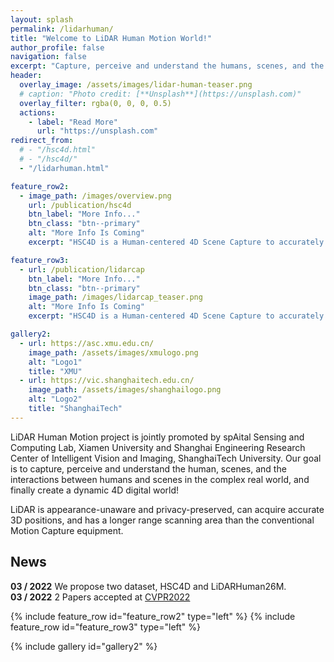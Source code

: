 ```yaml
---
layout: splash
permalink: /lidarhuman/
title: "Welcome to LiDAR Human Motion World!"
author_profile: false
navigation: false
excerpt: "Capture, perceive and understand the humans, scenes, and the interactions."
header:
  overlay_image: /assets/images/lidar-human-teaser.png
  # caption: "Photo credit: [**Unsplash**](https://unsplash.com)"
  overlay_filter: rgba(0, 0, 0, 0.5)
  actions:
    - label: "Read More"
      url: "https://unsplash.com"
redirect_from: 
  # - "/hsc4d.html"
  # - "/hsc4d/"
  - "/lidarhuman.html"

feature_row2: 
  - image_path: /images/overview.png
    url: /publication/hsc4d
    btn_label: "More Info..."
    btn_class: "btn--primary"
    alt: "More Info Is Coming"
    excerpt: "HSC4D is a Human-centered 4D Scene Capture to accurately and efficiently create a dynamic digital world, containing large-scale indoor-outdoor scenes, diverse human motions, and rich interactions between humans and environments. Using only body..."

feature_row3: 
  - url: /publication/lidarcap
    btn_label: "More Info..."
    btn_class: "btn--primary"
    image_path: /images/lidarcap_teaser.png
    alt: "More Info Is Coming"
    excerpt: "HSC4D is a Human-centered 4D Scene Capture to accurately and efficiently create a dynamic digital world, containing large-scale ..."

gallery2:
  - url: https://asc.xmu.edu.cn/
    image_path: /assets/images/xmulogo.png
    alt: "Logo1"
    title: "XMU"
  - url: https://vic.shanghaitech.edu.cn/
    image_path: /assets/images/shanghailogo.png
    alt: "Logo2"
    title: "ShanghaiTech"
---
```


LiDAR Human Motion project is jointly promoted by spAital Sensing and Computing Lab, Xiamen University and Shanghai Engineering Research Center of Intelligent Vision and Imaging, ShanghaiTech University. Our goal is to capture, perceive and understand the human, scenes, and the interactions between humans and scenes in the complex real world, and finally create a dynamic 4D digital world!

LiDAR is appearance-unaware and privacy-preserved, can acquire accurate 3D positions, and has a longer range scanning area than the conventional Motion Capture equipment.

## News
**03 / 2022** We propose two dataset, HSC4D and LiDARHuman26M. <br>
**03 / 2022** 2 Papers accepted at [CVPR2022](http://cvpr2022.thecvf.com/)

{% include feature_row id="feature_row2" type="left" %}
{% include feature_row id="feature_row3" type="left" %}

{% include gallery id="gallery2" %}